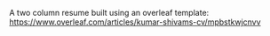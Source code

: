 A two column resume built using an overleaf template: https://www.overleaf.com/articles/kumar-shivams-cv/mpbstkwjcnvv
